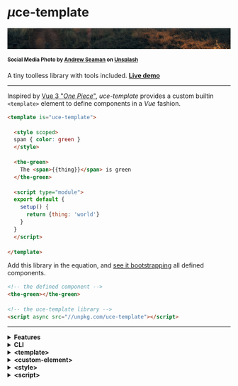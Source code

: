 # <em>µ</em>ce-template

![green field](./test/uce-template-head.jpg)

<sup>**Social Media Photo by [Andrew Seaman](https://unsplash.com/@amseaman) on [Unsplash](https://unsplash.com/)**</sup>

A tiny toolless library with tools included. **[Live demo](https://webreflection.github.io/uce-template/test/)**

- - -

Inspired by [Vue 3 "_One Piece_"](https://github.com/vuejs/vue-next/releases/tag/v3.0.0), _uce-template_ provides a custom builtin `<template>` element to define components in a _Vue_ fashion.

```html
<template is="uce-template">

  <style scoped>
  span { color: green }
  </style>

  <the-green>
    The <span>{{thing}}</span> is green
  </the-green>

  <script type="module">
  export default {
    setup() {
      return {thing: 'world'}
    }
  }
  </script>

</template>
```

Add this library in the equation, and [see it bootstrapping](https://codepen.io/WebReflection/pen/xxVMgZx?editors=1000) all defined components.

```html
<!-- the defined component -->
<the-green></the-green>

<!-- the uce-template library -->
<script async src="//unpkg.com/uce-template"></script>
```

- - -

<details>
  <summary><strong>Features</strong></summary>
  <div>

  * **SSR** compatibility out of the box: components definitions land *once* so no duplicated templates are needed in both layout and *JS*
  * a simple **CLI** that converts any html page or component into its minified version and, optionally, *Babel* transpilation
  * **Custom Elements** based, including builtin extends, so that *IE11*, *Safari*, or any other browser, will work right away
  * optionally **lazy** `<template lazy>` component, to resolve their definition only when live
  * optionally **shadow**ed `<custom-element shadow>` components, and optionally shadowed `<style shadow>` styles
  * a variety of pre-defined modules to import, including a virtual `@uce/reactive` module, to create reactive *UIs*
  * a runtime *ESM -> CommonJS* **module** system, where relative dependencies are [resolved (once) lazily](#the-lazy-js-environment), but any imported [module can be pre-defined](#the-module-js-environment) through the `resolve(name, module)` exported utility
  * everything pre-bundled fits into *10K* gzipped budget, or *9K* via brotli 🦄

  </div>
</details>

<details>
  <summary><strong>CLI</strong></summary>
  <div>

While it's suggested to install the *CLI* globally, due some not-super-light dependency, it's still an `npx` command away:

```sh
# check all options and usage
npx uce-template --help

# works with files
npx uce-template my-component.html

# works with stdin
cat my-component.html | uce-template
```

That's it, but of course we should be sure that produced layout still works as expected 👍

  </div>
</details>

<details>
  <summary><strong>&lt;template&gt;</strong></summary>
  <div>

Any template that extends `uce-template` *must* contain at least a custom element in it, either regular, or built-in extend:

```html
<!-- register regular-element -->
<template is="uce-template">
  <regular-element>
    regular
  </regular-element>
</template>

<!-- register builtin-element as div -->
<template is="uce-template">
  <div is="builtin-element">
    builtin
  </div>
</template>
```

Any template *might* contain a single `<script>` tag, and/or one or more `<style>` definitions.

  </div>
</details>

<details>
  <summary><strong>&lt;custom-element&gt;</strong></summary>
  <div>

Each "*component*" might define itself with, or without, its own static, or dynamic, content.

Such *content* will be used to render each custom element once "*mounted*" (live) and per each reactive state change.

All **dynamic parts** must be wrapped within `{{dynamic}}` curly brackets as shown here:

```html
<my-counter>
  <button onclick={{dec}}> - </button>
  <span>{{state.count}}</span>
  <button onclick={{inc}}> + </button>
</my-counter>
```

The `state`, `dec`, and `inc` references will be passed along through the script node, if any.

Regarding **ShadowDOM**, its polyfill is not included in this project but it's possible to define a component through its *shadow root* by adding a *shadow* attribute:

```html
<my-counter shadow>
  <!-- this content will be in the shadowRoot -->
  <button onclick={{dec}}> - </button>
  <span>{{state.count}}</span>
  <button onclick={{inc}}> + </button>
</my-counter>
```

The `shadow` attribute is `open` by default, but it can also be specified as `shadow=closed`.

  </div>
</details>

<details>
  <summary><strong>&lt;style&gt;</strong></summary>
  <div>

A component can have *one or more* styles in it, within a specific *scope*:

  * a generic `<style>` will apply its content globally, useful to address `my-counter + my-counter {...}` cases, as example
  * a `<style scoped>` will apply its content prefixed with the Custom Element name (i.e. `my-counter span, my-counter button {...}`)
  * a `<style shadow>` will apply its content on top of the *shadowRoot*, assuming the component is defined with a `shadow` attribute

There is nothing special to consider here, except that *global* styles might interfere with *IE11* if too obtrusive, as once again *IE11* doesn't understand the `<template>` element purpose and behavior.

  </div>
</details>

<details>
  <summary><strong>&lt;script&gt;</strong></summary>
  <div>

A definition can contain only *one script tag* in it, and such *script* will be virtually handled like a *module*.

Since *IE11* is *not* compatible with `<template>` elements, if the `type` is not specified, *IE11* will try to evaluate all scripts on the page right-away.

Accordingly, the `type` attribute can really have any value, as it's completely irrelevant for this library, but such value must not be IE11 compatible, and `module` is just one value that *IE11* would ignore.

The script *might* contain a `default export`, or even a `module.exports = ...`, where such export *might* have a `setup(element) { ... }` method that returns what the *dynamic* parts of the component expect:

```html
<script type="module">
import reactive from '@uce/reactive';
export default {
  setup(element) {
    const state = reactive({ count: 0 });
    const inc = () => { state.count++ };
    const dec = () => { state.count-- };
    return {state, inc, dec};
  }
};
</script>
```

The `@uce/reactive` helper makes it possible to automatically update the view whenever one of its properties changes.

To know more about reactive changes, please [read this Medium post](https://medium.com/@WebReflection/reactive-state-for-data-dom-78332ddafd0e).


#### The module JS environment

The component script definition happens in a virtual `Function` sandbox, where all *imports* and *exports* are normalized as *CommonJS*, and a `require(module)` utility is provided.

Like it is for *CommonJS*, the `require` utility always returns the same module, once such module has been provided.

In the previous example, the `@uce/reactive` is virtually predefined in *uce-template*, but there are other modules too:

  * [augmentor](https://github.com/WebReflection/augmentor#readme) to create any *hooked* wizardry we like
  * [qsa-observer](https://github.com/WebReflection/qsa-observer#readme) to monitor nodes if needed
  * [reactive-props](https://github.com/WebReflection/reactive-props#readme) to create any reactive alchemy, even if this is provided already via `@uce/reactive`
  * [uce](https://github.com/WebReflection/uce#readme) to eventually import `html`, `svg`, or `render` utilities from [uhtml](https://github.com/WebReflection/uce#readme)

While `import {html} from 'uce'`, and *uce* in general, is very helpful to compose inner nodes of a defined component, every other module is there only because this library uses these modules to work, and it wouldn't make sense to not provide what's already included in *uce-template*.

However, it is possible to **define any module** using the `resolve(name, module)` utility:

```js
import {resolve} from 'uce-template';

import MyLibrary from 'MyLibrary';
resolve('my-library', MyLibrary);
```

Alternatively, it is also possible to define modules via the `uce-template` class itself:

```js
customElements.whenDefined('uce-template').then({resolve} => {
  resolve('my-utility', {any(){}, module: 'really'});
});
```

Please note that modules are unique so it is encouraged to use real module names to avoid clashing within third parts libraries.


#### The lazy JS environment

Modules can also be **loaded at runtime**, but only if *relative* or if the *CDN* supports Cross Origin Requests.

```js
// provided by uce-template
import reactive from '@uce/reactive';

import doubleRainbow from './js/rainbow.js';

export default {
  setup(element) {
    const state = reactive({ count: 0 });
    const inc = () => { state.count++ };
    const dec = () => { state.count-- };
    console.log(doubleRainbow); // 🌈🌈
    return {state, inc, dec};
  }
};
```

The `js/rainbow.js` in example should be reachable, and contain some export either via *ESM* syntax, or *CJS*, so that `export default '🌈🌈'` or `module.exports = '🌈🌈'` would be both valid and accepted.

It is *our duty* to be sure that lazily loaded modules can run within our target browsers, so in case *IE11* is one of these targets, it's our duty to transpile those file in a compatible way via *Babel* or others, as the `require` utility only cares about *imports* and *exports*.

The **advantage** of having *lazy* modules resolution is that a component defined via `<template is="uce-template" lazy>` will *not* need to have all dependencies pre-defined/resolved, and it *will* download once these only when any instance of such component is spot live.

As it is for ESM and CommonJS, every module is granted to be downloaded once and persist across multiple *imports*.

  </div>
</details>

